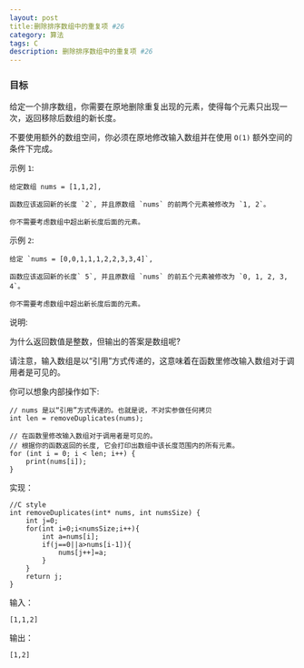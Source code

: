 ```yaml
---
layout: post
title:删除排序数组中的重复项 #26
category: 算法
tags: C
description: 删除排序数组中的重复项 #26
--- 
```

### 目标
给定一个排序数组，你需要在原地删除重复出现的元素，使得每个元素只出现一次，返回移除后数组的新长度。

不要使用额外的数组空间，你必须在原地修改输入数组并在使用 `O(1)` 额外空间的条件下完成。

示例 `1`:

	给定数组 nums = [1,1,2], 

	函数应该返回新的长度 `2`, 并且原数组 `nums` 的前两个元素被修改为 `1, 2`。 

	你不需要考虑数组中超出新长度后面的元素。
示例 `2`:

	给定 `nums = [0,0,1,1,1,2,2,3,3,4]`,

	函数应该返回新的长度` 5`, 并且原数组 `nums` 的前五个元素被修改为 `0, 1, 2, 3, 4`。

	你不需要考虑数组中超出新长度后面的元素。
说明:

为什么返回数值是整数，但输出的答案是数组呢?

请注意，输入数组是以“引用”方式传递的，这意味着在函数里修改输入数组对于调用者是可见的。

你可以想象内部操作如下:

	// nums 是以“引用”方式传递的。也就是说，不对实参做任何拷贝
	int len = removeDuplicates(nums);
	
	// 在函数里修改输入数组对于调用者是可见的。
	// 根据你的函数返回的长度, 它会打印出数组中该长度范围内的所有元素。
	for (int i = 0; i < len; i++) {
	    print(nums[i]);
	}

实现：

	//C style
	int removeDuplicates(int* nums, int numsSize) {
	    int j=0;
	    for(int i=0;i<numsSize;i++){
	        int a=nums[i];
	        if(j==0||a>nums[i-1]){
	            nums[j++]=a;
	        }
	    }
	    return j;
	}

输入：
	
	[1,1,2]

输出：

	[1,2]
